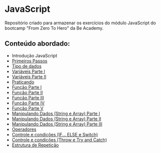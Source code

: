 # JavaScript
Repositório criado para armazenar os exercícios do módulo JavaScript do bootcamp "From Zero To Hero" da Be Academy.
## Conteúdo abordado:
- Introdução JavaScript
- [Primeiros Passos](https://edelsonbs.github.io/BeAcademy_FromZeroToHero_JavaScript/aula-2/javascript.html)
- [Tipo de dados](https://edelsonbs.github.io/BeAcademy_FromZeroToHero_JavaScript/aula-3/index.html)
- [Variáveis Parte I](https://edelsonbs.github.io/BeAcademy_FromZeroToHero_JavaScript/aula-4/index.html)
- [Variáveis Parte II](https://edelsonbs.github.io/BeAcademy_FromZeroToHero_JavaScript/aula-5/index.html)
- [Praticando](https://edelsonbs.github.io/BeAcademy_FromZeroToHero_JavaScript/aula-6/index.html)
- [Função Parte I](https://edelsonbs.github.io/BeAcademy_FromZeroToHero_JavaScript/aula-7/index.html)
- [Função Parte II](https://edelsonbs.github.io/BeAcademy_FromZeroToHero_JavaScript/aula-8/index.html)
- [Função Parte III](https://edelsonbs.github.io/BeAcademy_FromZeroToHero_JavaScript/aula-9/index.html)
- [Função Parte IV](https://edelsonbs.github.io/BeAcademy_FromZeroToHero_JavaScript/aula-10/index.html)
- [Função Parte V](https://edelsonbs.github.io/BeAcademy_FromZeroToHero_JavaScript/aula-11/index.html)
- [Manipulando Dados (String e Array) Parte I](https://edelsonbs.github.io/BeAcademy_FromZeroToHero_JavaScript/aula-12/index.html)
- [Manipulando Dados (String e Array) Parte II](https://edelsonbs.github.io/BeAcademy_FromZeroToHero_JavaScript/aula-13/index.html)
- [Manipulando Dados (String e Array) Parte III](https://edelsonbs.github.io/BeAcademy_FromZeroToHero_JavaScript/aula-14/index.html)
- [Operadores](https://edelsonbs.github.io/BeAcademy_FromZeroToHero_JavaScript/aula-15/index.html)
- [Controle e condições (IF... ELSE e Switch)](https://edelsonbs.github.io/BeAcademy_FromZeroToHero_JavaScript/aula-16/index.html)
- [Controle e condições (Throw e Try and Catch)](https://edelsonbs.github.io/BeAcademy_FromZeroToHero_JavaScript/aula-17/index.html)
- [Estrutura de Repetição](https://edelsonbs.github.io/BeAcademy_FromZeroToHero_JavaScript/aula-18/index.html)

